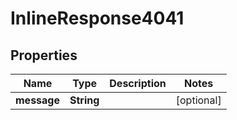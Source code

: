 # InlineResponse4041

## Properties
Name | Type | Description | Notes
------------ | ------------- | ------------- | -------------
**message** | **String** |  |  [optional]
